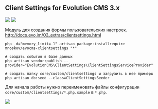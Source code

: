 ## Client Settings for Evolution CMS 3.x

<img src="https://img.shields.io/badge/PHP-%3E=7.3-green.svg?php=7.3"> <img src="https://img.shields.io/badge/EVO-%3E=3.1.5-blue.svg">

Модуль для создания формы пользовательских настроек. http://docs.evo.im/03_extras/clientsettings.html

```
php -d="memory_limit=-1" artisan package:installrequire mnoskov/evocms-clientsettings "*"

# создать события в базе данных
php artisan vendor:publish --provider="EvolutionCMS\ClientSettings\ClientSettingsServiceProvider"

# создать папку core/custom/clientsettings и загрузить в нее примеры
php artisan db:seed --class=ClientSettingsSeeder
```

Для начала работы нужно переименовать файлы конфигурации `core/custom/clientsettings/*.php.sample` в `*.php`.

<img src="https://monosnap.com/file/yCajIZTcbBAawiI582hhO4TkYjMqWC.png">
